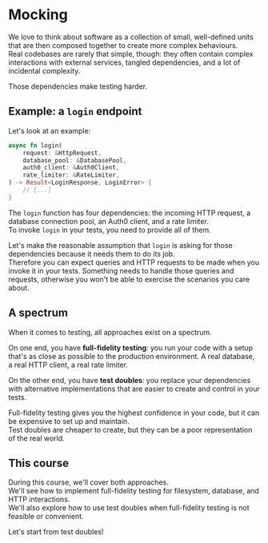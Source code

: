 # Mocking

We love to think about software as a collection of small, well-defined units that are then composed together
to create more complex behaviours.\
Real codebases are rarely that simple, though: they often contain complex interactions with external services,
tangled dependencies, and a lot of incidental complexity.

Those dependencies make testing harder.

## Example: a `login` endpoint

Let's look at an example:

```rust
async fn login(
    request: &HttpRequest,
    database_pool: &DatabasePool,
    auth0_client: &Auth0Client,
    rate_limiter: &RateLimiter,
) -> Result<LoginResponse, LoginError> {
    // [...]
}
```

The `login` function has four dependencies: the incoming HTTP request, a database connection pool, an Auth0 client, and
a rate limiter.\
To invoke `login` in your tests, you need to provide all of them.

Let's make the reasonable assumption that `login` is asking for those dependencies because it needs them to do its job.\
Therefore you can expect queries and HTTP requests to be made when you invoke it in your tests. Something
needs to handle those queries and requests, otherwise you won't be able to exercise the scenarios you care about.

## A spectrum

When it comes to testing, all approaches exist on a spectrum.

On one end, you have **full-fidelity testing**: you run your code with a setup that's as close as possible to the
production environment.
A real database, a real HTTP client, a real rate limiter.

On the other end, you have **test doubles**: you replace your dependencies with alternative
implementations that are easier to create and control in your tests.

Full-fidelity testing gives you the highest confidence in your code, but it can be expensive to set up and maintain.\
Test doubles are cheaper to create, but they can be a poor representation of the real world.

## This course

During this course, we'll cover both approaches.\
We'll see how to implement full-fidelity testing for filesystem, database, and HTTP interactions.\
We'll also explore how to use test doubles when full-fidelity testing is not feasible or convenient.

Let's start from test doubles!
